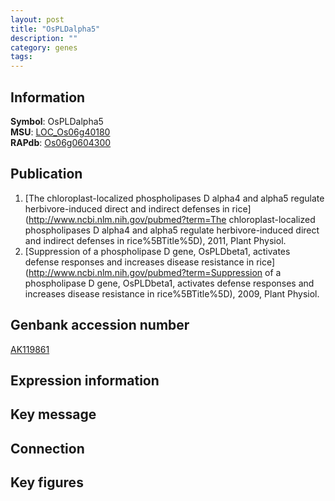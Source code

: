 ```yaml
---
layout: post
title: "OsPLDalpha5"
description: ""
category: genes
tags: 
---
```


## Information
__Symbol__: OsPLDalpha5  
__MSU__: [LOC_Os06g40180](http://rice.plantbiology.msu.edu/cgi-bin/ORF_infopage.cgi?orf=LOC_Os06g40180)  
__RAPdb__: [Os06g0604300](http://rapdb.dna.affrc.go.jp/viewer/gbrowse_details/irgsp1?name=Os06g0604300)  

## Publication
1. [The chloroplast-localized phospholipases D alpha4 and alpha5 regulate herbivore-induced direct and indirect defenses in rice](http://www.ncbi.nlm.nih.gov/pubmed?term=The chloroplast-localized phospholipases D alpha4 and alpha5 regulate herbivore-induced direct and indirect defenses in rice%5BTitle%5D), 2011, Plant Physiol.
2. [Suppression of a phospholipase D gene, OsPLDbeta1, activates defense responses and increases disease resistance in rice](http://www.ncbi.nlm.nih.gov/pubmed?term=Suppression of a phospholipase D gene, OsPLDbeta1, activates defense responses and increases disease resistance in rice%5BTitle%5D), 2009, Plant Physiol.

## Genbank accession number
[AK119861](http://www.ncbi.nlm.nih.gov/nuccore/AK119861)  

## Expression information

## Key message

## Connection

## Key figures


